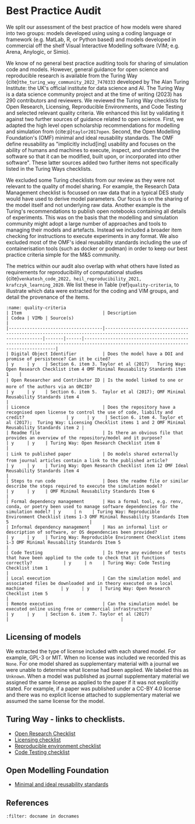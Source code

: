 # Best Practice Audit

We split our assessment of the best practice of how models were shared into two groups: models developed using using a coding language or framework (e.g. MatLab, R, or Python based) and models developed in commercial off the shelf Visual Interactive Modelling software (VIM; e.g. Arena, Anylogic, or Simio).  

We know of no general best practice auditing tools for sharing of simulation code and models. However, general guidance for open science and reproducible research is available from the Turing Way {cite}`the_turing_way_community_2022_7470333` developed by The Alan Turing Institute: the UK's official institute for data science and AI. The Turing Way is a data science community project and at the time of writing (2023) has 290 contributors and reviewers. We reviewed the Turing Way checklists for Open Research, Licensing, Reproducible Environments, and Code Testing and selected relevant quality criteria.  We enhanced this list by validating it against two further sources of guidance related to open science.  First, we adapted the high level open scholarship recommendations for modelling and simulation from {cite:p}`taylor2017open`. Second, the Open Modelling Foundation's (OMF) minimal and ideal reusability standards.  The OMF define reusability as "implicitly includ[ing] usability and focuses on the ability of humans and machines to execute, inspect, and understand the software so that it can be modified, built upon, or incorporated into other software". These latter sources added two further items not specifically listed in the Turing Ways checklists.  

We excluded some Turing checklists from our review as they were not relevant to the quality of model sharing.  For example, the Research Data Management checklist is focussed on raw data that in a typical DES study would have used to derive model parameters.  Our focus is on the sharing of the model itself and not underlying raw data. Another example is the Turing's recommendations to publish open notebooks containing all details of experiments. This was on the basis that the modelling and simulation community might adopt a large number of approaches and tools to managing their models and artefacts. Instead we included a broader item checking for instructions to execute experiments in any format.  We also excluded most of the OMF's ideal reusability standards including the use of containerisation tools (such as docker or podman) in order to keep our best practice criteria simple for the M&S community. 

The metrics within our audit also overlap with what others have listed as requirements for reproducibility of computational studies {cite}`venkatesh_code_2022, heil_reproducibility_2021, krafczyk_learning_2020`.  We list these in Table {ref}`quality-criteria`, to illustrate which data were extracted for the coding and VIM groups, and detail the provenance of the items.

```{table} Quality Audit: Metrics and Sources.
:name: quality-criteria
| Item                               | Description                                                                                                        | Codea | VIMb | Source(s)                                                                                                                       |
|------------------------------------|--------------------------------------------------------------------------------------------------------------------|-------|------|---------------------------------------------------------------------------------------------------------------------------------|
| Digital Object Identifier          | Does the model have a DOI and promise of persistence? Can it be cited?                                             | y     | y    | Section 6. item 3. Taylor et al (2017)   Turing Way: Open Research Checklist item 4 OMF Minimal Reusability Standards item 1    |
| Open Researcher and Contributor ID | Is the model linked to one or more of the authors via an ORCID?                                                    | y     | y    | Section 6. item 5.  Taylor et al (2017); OMF Minimal Reusability Standards item 4                                               |
| Licence                            | Does the repository have a recognised open license to control the use of code, liabilty and credit?                | y     | y    | Section 6. item 4. Taylor et al (2017);  Turing Way: Licensing Checklist items 1 and 2 OMF Minimal Reusability Standards item 2 |
| Readme file                        | Is there an obvious file that provides an overview of the repository/model and it purpose?                         | y     | y    | Turing Way: Open Research Checklist item 8                                                                                      |
| Link to published paper            | Do models shared externally from journal articles contain a link to the published article?                         | y     | y    | Turing Way: Open Research Checklist item 12 OMF Ideal Reusability Standards item 4                                              |
| Steps to run code                  | Does the readme file or similar describe the steps required to execute the simulation model?                       | y     | y    | OMF Minimal Reusability Standards Item 6                                                                                        |
| Formal dependency management       | Has a formal tool, e.g. renv, conda, or poetry been used to manage software dependencies for the simulation model? | y     | n    | Turing Way: Reproducible Environment Checklist items 1-3 OMF Minimal Reusability Standards Item 5                               |
| Informal dependency management     | Has an informal list or description of software, or OS dependencies been provided?                                 | y     | y    | Turing Way: Reproducible Environment Checklist items 1-3 OMF Minimal Reusability Standards Item 5                               |
| Code Testing                       | Is there any evidence of tests that have been applied to the code to check that it functions correctly?            | y     | n    | Turing Way: Code Testing Checklist item 1                                                                                       |
| Local execution                    | Can the simulation model and associated files be downloaded and in theory executed on a local machine              | y     | y    | Turing Way: Open Research Checklist item 5                                                                                      |
| Remote execution                   | Can the simulation model be executed online using free or commercial infrastructure?                               | y     | y    | Section 6. item 7. Taylor et al (2017)                                                                                          |                                           |
```

## Licensing of models

We extracted the type of license included with each shared model. For example, GPL-3 or MIT. When no license was included we recorded this as `None`. For one model shared as supplementary material with a journal we were unable to determine what license had been applied.  We labeled this as `Unknown`.  When a model was published as journal supplementary material we assigned the same license as applied to the paper if it was not explicitly stated.  For example, if a paper was published under a CC-BY 4.0 license and there was no explicit license attached to supplementary material we assumed the same license for the model.

## Turing Way - links to checklists.

* [Open Research Checklist](https://the-turing-way.netlify.app/reproducible-research/open/open-checklist.html)
* [Licensing checklist](https://the-turing-way.netlify.app/reproducible-research/licensing/licensing-checklist.html)
* [Reproducible environment checklist](https://the-turing-way.netlify.app/reproducible-research/renv/renv-resources.html)
* [Code Testing checklist](https://the-turing-way.netlify.app/reproducible-research/testing/testing-checklist.html)

## Open Modelling Foundation
* [Minimal and ideal reusability standards](https://www.openmodelingfoundation.org/standards/reusability/)

## References

```{bibliography}
:filter: docname in docnames
```